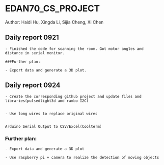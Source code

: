 # EDAN70_CS_PROJECT
Author: Haidi Hu, Xingda Li, Sijia Cheng, Xi Chen


## Daily report 0921

  
    - Finished the code for scanning the room. Got motor angles and distance in serial monitor.

    ###Further plan:

    - Export data and generate a 3D plot.



## Daily report 0924

  
    - Create the corresponding github project and update files and libraries(pulsedlight3d and rambo I2C)


    - Use long wires to replace original wires


    Arduino Serial Output to CSV/Excel(Coolterm)

   ### Further plan:

    - Export data and generate a 3D plot

    - Use raspberry pi + camera to realize the detection of moving objects
